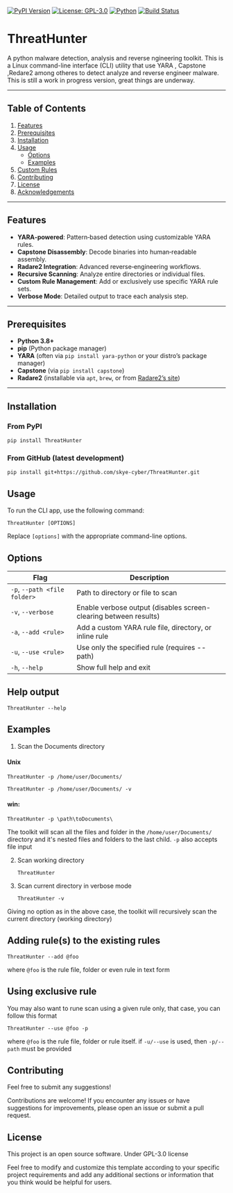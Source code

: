 [![PyPI Version](https://img.shields.io/pypi/v/ThreatHunter)](https://pypi.org/project/ThreatHunter)
[![License: GPL-3.0](https://img.shields.io/badge/License-GPLv3-blue.svg)](https://opensource.org/licenses/GPL-3.0)
[![Python](https://img.shields.io/badge/Python-3.8%2B-blue.svg)](https://www.python.org/)
[![Build Status](https://img.shields.io/github/actions/workflow/status/skye-cyber/ThreatHunter/ci.yml?branch=main)](https://github.com/skye-cyber/ThreatHunter/actions)

# ThreatHunter
A python malware detection, analysis and reverse ngineering toolkit.
This is a Linux command-line interface (CLI) utility that use YARA , Capstone ,Redare2 among otheres to detect analyze and reverse engineer malware.
This is still a work in progress version, great things are underway.

---

## Table of Contents

1. [Features](#features)  
2. [Prerequisites](#prerequisites)  
3. [Installation](#installation)  
4. [Usage](#usage)  
   - [Options](#options)  
   - [Examples](#examples)  
5. [Custom Rules](#custom-rules)  
6. [Contributing](#contributing)  
7. [License](#license)  
8. [Acknowledgements](#acknowledgements)  

---

## Features

- **YARA‑powered**: Pattern‑based detection using customizable YARA rules.  
- **Capstone Disassembly**: Decode binaries into human‑readable assembly.  
- **Radare2 Integration**: Advanced reverse‑engineering workflows.  
- **Recursive Scanning**: Analyze entire directories or individual files.  
- **Custom Rule Management**: Add or exclusively use specific YARA rule sets.  
- **Verbose Mode**: Detailed output to trace each analysis step.

---

## Prerequisites

- **Python 3.8+**  
- **pip** (Python package manager)  
- **YARA** (often via `pip install yara-python` or your distro’s package manager)  
- **Capstone** (via `pip install capstone`)  
- **Radare2** (installable via `apt`, `brew`, or from [Radare2’s site](https://rada.re/n/))

---

## Installation

### From PyPI
```shell
pip install ThreatHunter
```
### From GitHub (latest development)

```shell
pip install git+https://github.com/skye-cyber/ThreatHunter.git
```
## Usage

To run the CLI app, use the following command:

```shell
ThreatHunter [OPTIONS]
```

Replace `[options]` with the appropriate command-line options.

## Options

| Flag                  | Description                                           |
|-----------------------|-------------------------------------------------------|
| `-p`, `--path <file folder>` | Path to directory or file to scan                   |
| `-v`, `--verbose`           | Enable verbose output (disables screen-clearing between results) |
| `-a`, `--add <rule>`        | Add a custom YARA rule file, directory, or inline rule |
| `-u`, `--use <rule>`        | Use only the specified rule (requires --path)        |
| `-h`, `--help`              | Show full help and exit                               |


## Help output
```shell
ThreatHunter --help
```
## Examples

1. Scan the Documents directory
#### Unix

   ```shell
   ThreatHunter -p /home/user/Documents/
   ```

   ```shell
   ThreatHunter -p /home/user/Documents/ -v
   ```

#### win:
  
   ```shell
   ThreatHunter -p \path\toDocuments\
   ```
  The toolkit will scan all the files and folder in the `/home/user/Documents/` directory and it's nested
  files and folders to the last child.
  `-p` also accepts file input

2. Scan working directory
   ```shell
   ThreatHunter
   ```
3. Scan current directory in verbose mode
   ```shell
   ThreatHunter -v
   ```
Giving no option as in the above case, the toolkit will recursively scan the current directory (working directory)

## Adding rule(s) to the existing rules
```shell
ThreatHunter --add @foo
```
where ``@foo`` is the rule file, folder or even rule in text form

## Using exclusive rule
You may also want to rune scan using a given rule only, that case, you can follow this format
```shell
ThreatHunter --use @foo -p
```
where ``@foo`` is the rule file, folder or rule itself.
if ``-u/--use`` is used, then ``-p/--path`` must be provided
## Contributing
Feel free to submit any suggestions!

Contributions are welcome! If you encounter any issues or have suggestions for improvements, please open an issue or submit a pull request.

## License

This project is an open source software. Under GPL-3.0 license


Feel free to modify and customize this template according to your specific project requirements and add any additional sections or information that you think would be helpful for users.

